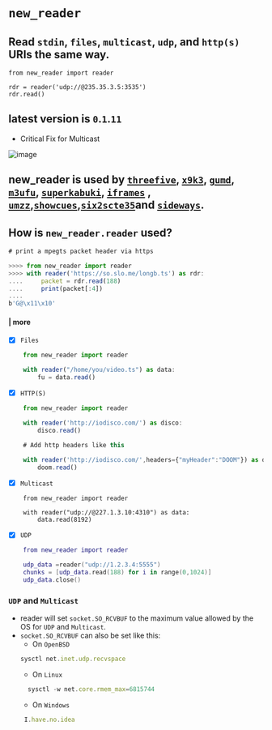 # `new_reader` 
## Read `stdin`, `files`, `multicast`, `udp`, and `http(s)` URIs the same way.  
```python3
from new_reader import reader

rdr = reader('udp://@235.35.3.5:3535')
rdr.read()
```
  
## latest version is `0`.`1`.`11`  
* Critical Fix for Multicast

![image](https://user-images.githubusercontent.com/52701496/205797792-aee34f1c-039c-427b-87f4-709c3b6a8aa2.png)

## new_reader is used by [`threefive`](https://github.com/futzu/threefive), [`x9k3`](https://github.com/futzu/x9k3), [`gumd`](https://github.com/futzu/gumd), [`m3ufu`](https://github.com/futzu/m3ufu), [`superkabuki`](https://github.com/futzu/superkabuki), [`iframes`](https://github.com/futzu/iframes) , [`umzz`](https://github.com/futzu/umzz),[`showcues`](https://github.com/futzu/showcues),[`six2scte35`](https://github.com/futzu/six2scte35)and [`sideways`](https://github.com/futzu/sideways).

 
 ## How is `new_reader.reader` used?
 ```js
 # print a mpegts packet header via https
 
>>>> from new_reader import reader
>>>> with reader('https://so.slo.me/longb.ts') as rdr:
....     packet = rdr.read(188)
....     print(packet[:4])
....     
b'G@\x11\x10'
```
           
 
#### | more

- [x] `Files`
```js
    from new_reader import reader

    with reader("/home/you/video.ts") as data:
        fu = data.read()
```
- [x] `HTTP(S)`
```js
    from new_reader import reader

    with reader('http://iodisco.com/') as disco:
        disco.read()

    # Add http headers like this 
    
    with reader('http://iodisco.com/',headers={"myHeader":"DOOM"}) as doom:
        doom.read()

```
- [x] `Multicast`
```smalltalk
    from new_reader import reader

    with reader("udp://@227.1.3.10:4310") as data:
        data.read(8192)
```
- [x] `UDP`
```lua
    from new_reader import reader

    udp_data =reader("udp://1.2.3.4:5555")
    chunks = [udp_data.read(188) for i in range(0,1024)]
    udp_data.close()
```
  ### `UDP` and `Multicast`
  * reader will set `socket.SO_RCVBUF` to the maximum value allowed by the OS for `UDP` and `Multicast`.
  * `socket.SO_RCVBUF` can also be set like this:
    * On `OpenBSD` 
    ```js
    sysctl net.inet.udp.recvspace
    ```
    * On `Linux`
    ```js
      sysctl -w net.core.rmem_max=6815744
    ```
    * On `Windows`
    ```js
     I.have.no.idea
    ```
   
